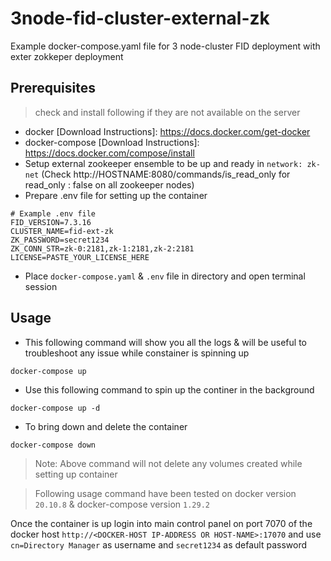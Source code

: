 # 3node-fid-cluster-external-zk

Example docker-compose.yaml file for 3 node-cluster FID deployment with exter zokkeper deployment

## Prerequisites
> check and install following if they are not available on the server
- docker  [Download Instructions]: <https://docs.docker.com/get-docker>
- docker-compose [Download Instructions]: <https://docs.docker.com/compose/install>
- Setup external zookeeper ensemble to be up and ready in `network: zk-net` (Check http://HOSTNAME:8080/commands/is_read_only for read_only : false on all zookeeper nodes)
- Prepare .env file for setting up the container
```
# Example .env file
FID_VERSION=7.3.16
CLUSTER_NAME=fid-ext-zk
ZK_PASSWORD=secret1234
ZK_CONN_STR=zk-0:2181,zk-1:2181,zk-2:2181
LICENSE=PASTE_YOUR_LICENSE_HERE
```
- Place `docker-compose.yaml` & `.env` file in directory and open terminal session

## Usage
- This following command will show you all the logs & will be useful to troubleshoot any issue while constainer is spinning up
```
docker-compose up 
```
- Use this following command to spin up the continer in the background
```
docker-compose up -d
```
- To bring down and delete the container 
```
docker-compose down
```
> Note: Above command will not delete any volumes created while setting up container

> Following usage command have been tested on docker version `20.10.8` & docker-compose version `1.29.2`

Once the container is up login into main control panel on port 7070 of the docker host `http://<DOCKER-HOST IP-ADDRESS OR HOST-NAME>:17070` and use `cn=Directory Manager` as username and `secret1234` as default password